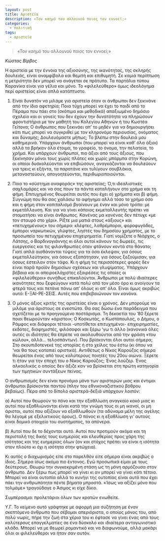 ```yaml
---
layout: post
title: Αριστεία
description: «Τον καημό του αλλουνού ποιος τον εννοεί;»
categories:
  - πολιτική
tags: 
  - αριστεία
---
```


>«Τον καημό του αλλουνού ποιος τον εννοεί;»
>
<cite>Κώστας Βίρβος</cite>

Η αριστεία με την έννοια της αξιοσύνης, της ικανότητας, της σκληρής δουλειάς, είναι αναμφίβολα και θεμιτή και επιθυμητή. Σε καμιά περίπτωση η μετριότητα δεν μπορεί να ανάγεται σε πρότυπο. Τα παρτάλια τύπου Καρανίκα είναι για γέλια και μόνο. Το «φιλελεύθερο» όμως ιδεολόγημα περί αριστείας είναι απλά κατάπτυστο.

1) Είναι δυνατόν να μιλάμε για αριστεία όταν οι άνθρωποι δεν ξεκινάνε από την ίδια αφετηρία; Ποια τύχη μπορεί να έχει το παιδί από το Πέραμα που πάει στο (σκόπιμα και μεθοδικά) απαξιωμένο δημόσιο σχολείο και οι γονείς του δεν έχουν την δυνατότητα να πληρώσουν φροντιστήρια με τον μαθητή του Κολεγίου Αθηνών ή του Κωστέα Γείτονα; Ο άνθρωπος που ξεκινάει απ’ το μηδέν για να δημιουργήσει κάτι πως μπορεί να συγκριθεί με τον κληρονόμο περιουσίας, ονόματος και δύναμης; Δουλευόμαστε μήπως; Το βλέπω στην δουλειά μου καθημερινά. Υπάρχουν άνθρωποι (που μπορεί να είναι καθ’ όλα άξιοι) αλλά τα βρήκαν όλα έτοιμα, το γραφείο, το όνομα, την πελατεία, το χρήμα. Και υπάρχουν άνθρωποι, πιο άξιοι από τους άξιους, που ξεκίνησαν μόνοι τους χωρίς πλάτες και χωρίς μπάρμπα στην Κορώνη, οι οποίοι δυσκολεύονται να επιβιώσουν, αναγκάζονται να δουλεύουν για τρεις κι εξήντα, τα παρατάνε και τυλίγουν σουβλάκια, μεταναστεύουν, απογοητεύονται, περιθωριοποιούνται.

2) Ποιο το «σύστημα αναφοράς» της αριστείας; Ό,τι ιδεαλιστικές σαχλαμάρες και να σας πουν τα πάντα καταλήγουν στο χρήμα και τη φήμη. Επιτυχημένος θεωρείται αυτός που έχει α) χρήματα και β) φήμη. Συγνώμη που θα σας χαλάσω το αφήγημα αλλά τόσο το χρήμα όσο και η φήμη στον καπιταλισμό βγαίνουν με έναν και μόνο τρόπο: με εκμετάλλευση. Και για να γίνει κάποιος εκμεταλλευτής πρέπει να σταματήσει να είναι άνθρωπος. Κανένας μα κανένας δεν πέτυχε «με τον σταυρό στο χέρι». Ρίξτε μια ματιά στους «άξιους» και «πετυχημένους» του σήμερα: κλέφτες, λαθρέμποροι, φοροφυγάδες, έμποροι ναρκωτικών, γλύφτες, ληστές του δημοσίου χρήματος, με το προσωπείο του πετυχημένου επιχειρηματία. Γιατί νομίζετε ο Νιάρχος, ο Λάτσης, ο Βαρδινογιάννης κι όλοι αυτοί κάνουν τις δωρεές, τις ευεργεσίες και τις φιλανθρωπίες όταν φτάνουν κοντά στο θάνατο; Γιατί απλά αισθάνονται τύψεις για τα όσα έκλεψαν, για όσους εκμεταλλεύτηκαν, για όσους εξαπάτησαν, για όσους ξεζούμισαν, για όσους έστειλαν στον τάφο. Κι η φήμη τις περισσότερες φορές δεν είναι παρά προϊόν δημοσίων σχέσεων και γλυψίματος. Υπάρχουν βέβαια και οι απειροελάχιστες εξαιρέσεις τις οποίες οι «φιλελεύθεροι» συνήθως επικαλούνται. Άνθρωποι με πολύ ιδιαίτερες ικανότητες που ξεφεύγουν κατά πολύ από τον μέσο όρο κι ανοίγουν τα φτερά τους και πετάνε πάνω απ’ όλους κι απ’ όλα. Είναι όμως ακριβώς αυτό: Ε-ΞΑΙ-ΡΕ-ΣΕΙΣ. Αυτές που επιβεβαιώνουν τον κανόνα.

3) Ο μόνος άξιος κριτής της αριστείας είναι ο χρόνος. Δεν μπορούμε να μιλάμε για άριστους σε ενεστώτα. Θα σας δώσω ένα παράδειγμα που σχετίζεται με το προηγούμενο ποστάρισμα. Τη δεκαετία του ’80 ξέρετε ποιοι θεωρούνταν «άριστοι»; Ο Κοσκωτάς, ο Κωστόπουλος, ο Δήμου, ο Ράμφος και διάφοροι τέτοιοι -υποτίθεται επιτυχημένοι- επιχειρηματίες, εκδότες, διαφημιστές, φιλόσοφοι και ξέρω  ‘γω τι άλλο (κανονικά όλες αυτές οι ιδιότητες θα έπρεπε να ακολουθούνται από την φράση «του κώλου», αλλά... τελοσπάντων). Που βρίσκονται όλοι αυτοί σήμερα; Στο σκουπιδοτενεκέ της ιστορίας ή στο χείλος του έστω (κι όπου να ‘ναι θα τους καταπιεί οριστικά). Αντιθέτως ο Νίκος Καρούζος σήμερα θεωρείται ένας από τους καλύτερους ποιητές του 20ου αιώνα. Ξέρετε τι ήταν για την εποχή του ο Νίκος Καρούζος; Ένας λούζερ. Ένας αλκοολικός ο οποίος δεν άξιζε καν να βρίσκεται στη πρώτη κατηγορία των τιμητικών συντάξεων πείνας.

Ο ανθρωπισμός δεν είναι προνόμιο μόνο των αριστερών μιας και έντιμοι άνθρωποι βρίσκονται παντού (πλην του εθνικοναζιστικού βόθρου βεβαίως). Πέρα από το δίπολο αριστερά-δεξιά υπάρχουν λοιπόν:

α) Αυτοί που θεωρούν το πόνο και την εξαθλίωση αναγκαίο κακό μιας κι αυτοί που εξαθλιώνονται είναι κατά την γνώμη τους οι μη ικανοί, οι μη άριστοι, αυτοί που αξίζουν να εξαθλιωθούν (τα αδύναμα μέλη της αγέλης θα λέγαμε με εξελικτικούς όρους). Ο πόνος κι η εξαθλίωση γι’ αυτούς είναι δομικό στοιχείο του συστήματος, τα απόνερα.

β) Αυτοί που δε το δέχονται αυτό. Αυτοί που προτιμούν ακόμα και τη περιστολή της δικής τους ευημερίας και ελευθερίας προς χάρη της ισότητας και της ευημερίας όλων (αν και στόχος πρέπει να είναι η ισότητα στον πλούτο κι όχι η ισότητα στην φτώχεια).

Κι αυτός ο διαχωρισμός είτε στο παρελθόν είτε σήμερα είναι ακριβώς ο ίδιος. Σήμερα ίσως ακόμα πιο έντονος. Εγώ προσωπικά είμαι με τους δεύτερους. Θεωρώ την συγκεκριμένη στάση ως τη μόνη αρμόζουσα στον άνθρωπο. Δεν ξέρω πως μπορεί να γίνει κι αν μπορεί να γίνει κάτι τέτοιο. Μπορεί να είναι ουτοπία αλλά το κυνήγι της ουτοπίας είναι αυτό που έχει πάει την ανθρωπότητα πέντε βήματα μπροστά. «Ίσως να αξίζει μόνο που τολμάμε» τραγούδαγε ο Άσιμος κι είχε δίκιο.

Συμπέρασμα: προλετάριοι όλων των κρατών ενωθείτε.

Υ.Γ. Το κείμενο αυτό γράφτηκε με αφορμή μια συζήτηση με έναν σκεπτόμενο άνθρωπο που σέβομαι απεριόριστα, ο οποίος μόνος του, από πολύ νωρίς, πήρε την ζωή στα χέρια του κι έφτασε να γίνει ένας από τους καλύτερους επαγγελματίες σε ένα δύσκολο και ιδιαίτερα ανταγωνιστικό κλάδο. Μπορεί να με θεωρεί ρομαντικό και να διαφωνούμε, αλλά μακάρι όλοι οι φιλελεύθεροι να ήταν σαν αυτόν.
